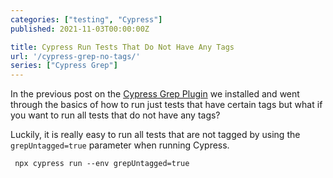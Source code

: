 ```yaml
---
categories: ["testing", "Cypress"]
published: 2021-11-03T00:00:00Z

title: Cypress Run Tests That Do Not Have Any Tags
url: '/cypress-grep-no-tags/'
series: ["Cypress Grep"]
---
```


In the previous post on the [Cypress Grep Plugin](/cypress-grep) we installed and went through the basics of how to run just tests that have certain tags but what if you want to run all tests that do not have any tags?

<!--more-->

Luckily, it is really easy to run all tests that are not tagged by using the `grepUntagged=true` parameter when running Cypress.

```shell
 npx cypress run --env grepUntagged=true
```
